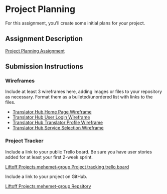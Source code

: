 # Project Planning
For this assignment, you'll create some initial plans for your project.

## Assignment Description

[Project Planning Assignment](https://education.launchcode.org/liftoff/modules/assignments/project-planning)

## Submission Instructions

### Wireframes

Include at least 3 wireframes here, adding images or files to your repository as necessary. Format them as a bulleted/unordered list with links to the files.
- [Translator Hub Home Page Wireframe](https://github.com/Tilahun-Assefa/liftoff-assignments/blob/master/P3-Project_Planning/wireframe_home.png)
- [Translator Hub User Login Wireframe](https://github.com/Tilahun-Assefa/liftoff-assignments/blob/master/P3-Project_Planning/wireframe_register.png)
- [Translator Hub Translator Profile Wireframe](https://github.com/Tilahun-Assefa/liftoff-assignments/blob/master/P3-Project_Planning/wireframe_profile.png)
- [Translator Hub Service Selection Wireframe](https://github.com/Tilahun-Assefa/liftoff-assignments/blob/master/P3-Project_Planning/wireframe_user.png)

### Project Tracker

Include a link to your public Trello board. Be sure you have user stories added for at least your first 2-week sprint.

[Liftoff Projects mehemet-group Project tracking trello board](https://trello.com/b/gEUWROWM/lift0ff-mehemet-group-project-tracking)

Include a link to your project on GitHub.

[Liftoff Projects mehemet-group Repsitory](https://github.com/LaunchCodeLiftoffProjects/mehmet-group)
